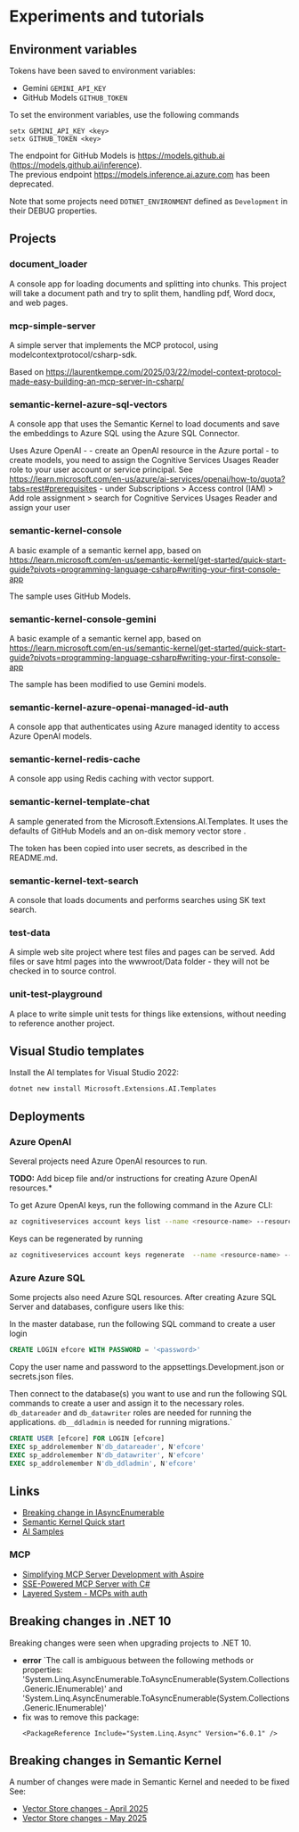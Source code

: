 # Experiments and tutorials

## Environment variables

Tokens have been saved to environment variables:
- Gemini `GEMINI_API_KEY`
- GitHub Models `GITHUB_TOKEN`

To set the environment variables, use the following commands
```
setx GEMINI_API_KEY <key>
setx GITHUB_TOKEN <key>
```

The endpoint for GitHub Models is https://models.github.ai (https://models.github.ai/inference).  
The previous endpoint https://models.inference.ai.azure.com has been deprecated.

Note that some projects need `DOTNET_ENVIRONMENT` defined as `Development` in their DEBUG properties.


## Projects

### document_loader

A console app for loading documents and splitting into chunks. 
This project will take a document path and try to split them, handling
pdf, Word docx, and web pages.

### mcp-simple-server

A simple server that implements the MCP protocol, using modelcontextprotocol/csharp-sdk.

Based on https://laurentkempe.com/2025/03/22/model-context-protocol-made-easy-building-an-mcp-server-in-csharp/


### semantic-kernel-azure-sql-vectors

A console app that uses the Semantic Kernel to load documents 
and save the embeddings to Azure SQL using the Azure SQL Connector.

Uses Azure OpenAI - 
	- create an OpenAI resource in the Azure portal
	- to create models, you need to assign the Cognitive Services Usages Reader role to your user account or service principal.
	  See https://learn.microsoft.com/en-us/azure/ai-services/openai/how-to/quota?tabs=rest#prerequisites
		- under Subscriptions > Access control (IAM) > Add role assignment > search for Cognitive Services Usages Reader and assign your user

### semantic-kernel-console

A basic example of a semantic kernel app, based on https://learn.microsoft.com/en-us/semantic-kernel/get-started/quick-start-guide?pivots=programming-language-csharp#writing-your-first-console-app

The sample uses GitHub Models.


### semantic-kernel-console-gemini

A basic example of a semantic kernel app, based on https://learn.microsoft.com/en-us/semantic-kernel/get-started/quick-start-guide?pivots=programming-language-csharp#writing-your-first-console-app

The sample has been modified to use Gemini models.


### semantic-kernel-azure-openai-managed-id-auth

A console app that authenticates using Azure managed identity to access Azure OpenAI models.


### semantic-kernel-redis-cache

A console app using Redis caching with vector support.


### semantic-kernel-template-chat

A sample generated from the Microsoft.Extensions.AI.Templates. 
It uses the defaults of GitHub Models and an on-disk memory vector store .

The token has been copied into user secrets, as described in the README.md.


### semantic-kernel-text-search

A console that loads documents and performs searches using SK text search.


### test-data

A simple web site project where test files and pages can be served. 
Add files or save html pages into the wwwroot/Data folder - they will not be checked in to source control.


### unit-test-playground

A place to write simple unit tests for things like extensions, without needing to reference another project.

	 
## Visual Studio templates

Install the AI templates for Visual Studio 2022:
```
dotnet new install Microsoft.Extensions.AI.Templates
```


## Deployments

### Azure OpenAI
Several projects need Azure OpenAI resources to run.

**TODO:** Add bicep file and/or instructions for creating Azure OpenAI resources.*

To get Azure OpenAI keys, run the following command in the Azure CLI:
```bash
az cognitiveservices account keys list --name <resource-name> --resource-group <resource-group>
```

Keys can be regenerated by running
```bash
az cognitiveservices account keys regenerate  --name <resource-name> --key-name {Key1, Key2} --resource-group <resource-group>
```

### Azure Azure SQL
Some projects also need Azure SQL resources. 
After creating Azure SQL Server and databases, configure users like this:

In the master database, run the following SQL command to create a user login
```sql
CREATE LOGIN efcore WITH PASSWORD = '<password>'
```

Copy the user name and password to the appsettings.Development.json or secrets.json files.

Then connect to the database(s) you want to use and run the 
following SQL commands to create a user and assign it to the 
necessary roles.
`db_datareader` and `db_datawriter` roles are needed for running the applications.
`db__ddladmin` is needed for running migrations.`

```sql
CREATE USER [efcore] FOR LOGIN [efcore]
EXEC sp_addrolemember N'db_datareader', N'efcore'
EXEC sp_addrolemember N'db_datawriter', N'efcore'
EXEC sp_addrolemember N'db_ddladmin', N'efcore'
```


## Links

- [Breaking change in IAsyncEnumerable](https://eur06.safelinks.protection.outlook.com/?url=https%3A%2F%2Flearn.microsoft.com%2Fen-us%2Fdotnet%2Fcore%2Fcompatibility%2Fcore-libraries%2F10.0%2Fasyncenumerable&data=05%7C02%7Cmichael.wild.external%40eviden.com%7C758fe62bc81f4ab84fe808dd6efdec6d%7C7d1c77852d8a437db8421ed5d8fbe00a%7C0%7C0%7C638788759054321521%7CUnknown%7CTWFpbGZsb3d8eyJFbXB0eU1hcGkiOnRydWUsIlYiOiIwLjAuMDAwMCIsIlAiOiJXaW4zMiIsIkFOIjoiTWFpbCIsIldUIjoyfQ%3D%3D%7C0%7C%7C%7C&sdata=tFOuNNp0qSNRcyecb%2F3RiaC1WOrFoZgFAMYH6Z5knXw%3D&reserved=0)
- [Semantic Kernel Quick start](https://learn.microsoft.com/en-us/semantic-kernel/get-started/quick-start-guide?pivots=programming-language-csharp#understanding-the-code)
- [AI Samples](https://github.com/dotnet/ai-samples)


### MCP

- [Simplifying MCP Server Development with Aspire](https://nikiforovall.github.io/dotnet/2025/04/04/mcp-template-and-aspire.html)
- [SSE-Powered MCP Server with C#](https://laurentkempe.com/2025/04/05/sse-powered-mcp-server-with-csharp-and-dotnet-in-157mb-executable/)
- [Layered System - MCPs with auth](https://www.layered.dev/openai-embraces-mcp-the-protocol-era-of-ai-has-arrived)


## Breaking changes in .NET 10

Breaking changes were seen when upgrading projects to .NET 10.

 - **error** `The call is ambiguous between the following methods or properties: 'System.Linq.AsyncEnumerable.ToAsyncEnumerable<TSource>(System.Collections.Generic.IEnumerable<TSource>)' and 'System.Linq.AsyncEnumerable.ToAsyncEnumerable<TSource>(System.Collections.Generic.IEnumerable<TSource>)'
 - fix was to remove this package:
	```
	<PackageReference Include="System.Linq.Async" Version="6.0.1" />
	```

## Breaking changes in Semantic Kernel

A number of changes were made in Semantic Kernel and needed to be fixed See:
 - [Vector Store changes - April 2025](https://learn.microsoft.com/en-us/semantic-kernel/support/migration/vectorstore-april-2025?pivots=programming-language-csharp)
 - [Vector Store changes - May 2025](https://learn.microsoft.com/en-us/semantic-kernel/support/migration/vectorstore-may-2025?pivots=programming-language-csharp)
 

